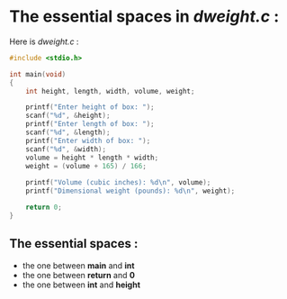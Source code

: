# The essential spaces in *dweight.c* :

Here is *dweight.c* :

```c
#include <stdio.h>

int main(void)
{
    int height, length, width, volume, weight;

    printf("Enter height of box: ");
    scanf("%d", &height);
    printf("Enter length of box: ");
    scanf("%d", &length);
    printf("Enter width of box: ");
    scanf("%d", &width);
    volume = height * length * width;
    weight = (volume + 165) / 166;
    
    printf("Volume (cubic inches): %d\n", volume);
    printf("Dimensional weight (pounds): %d\n", weight);

    return 0;
}
```

## The essential spaces :

- the one between **main** and **int**
- the one between **return** and **0**
- the one between **int** and **height**